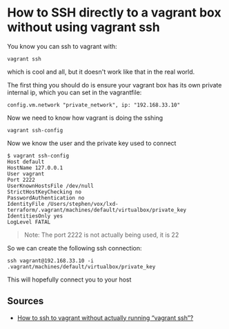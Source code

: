 # How to SSH directly to a vagrant box without using vagrant ssh

You know you can ssh to vagrant with:

    vagrant ssh

which is cool and all, but it doesn't work like that in the real world.

The first thing you should do is ensure your vagrant box has its own private internal ip, which you can set in the vagrantfile:

    config.vm.network "private_network", ip: "192.168.33.10"

Now we need to know how vagrant is doing the sshing

    vagrant ssh-config

Now we know the user and the private key used to connect

    $ vagrant ssh-config
    Host default
    HostName 127.0.0.1
    User vagrant
    Port 2222
    UserKnownHostsFile /dev/null
    StrictHostKeyChecking no
    PasswordAuthentication no
    IdentityFile /Users/stephen/vox/lxd-terraform/.vagrant/machines/default/virtualbox/private_key
    IdentitiesOnly yes
    LogLevel FATAL

> Note: The port 2222 is not actually being used, it is 22

So we can create the following ssh connection:

    ssh vagrant@192.168.33.10 -i .vagrant/machines/default/virtualbox/private_key

This will hopefully connect you to your host

## Sources

* [How to ssh to vagrant without actually running “vagrant ssh”?](https://stackoverflow.com/questions/10864372/how-to-ssh-to-vagrant-without-actually-running-vagrant-ssh)